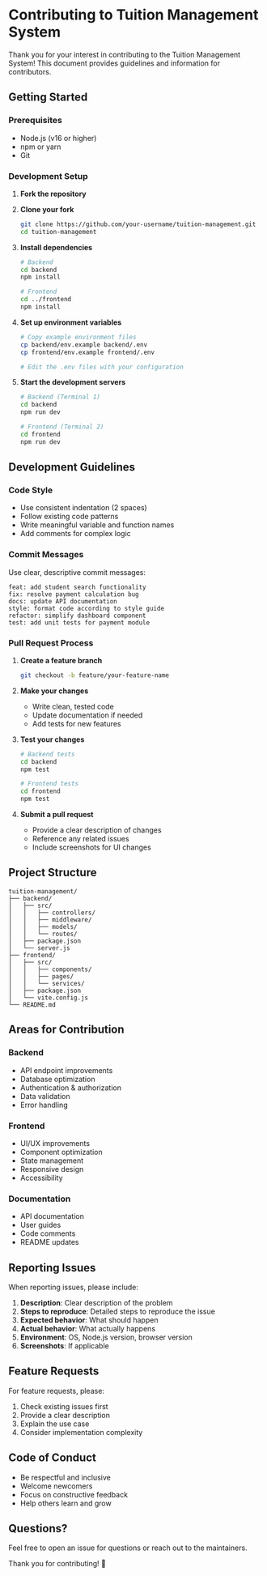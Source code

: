 # Contributing to Tuition Management System

Thank you for your interest in contributing to the Tuition Management System! This document provides guidelines and information for contributors.

## Getting Started

### Prerequisites

- Node.js (v16 or higher)
- npm or yarn
- Git

### Development Setup

1. **Fork the repository**
2. **Clone your fork**
   ```bash
   git clone https://github.com/your-username/tuition-management.git
   cd tuition-management
   ```

3. **Install dependencies**
   ```bash
   # Backend
   cd backend
   npm install
   
   # Frontend
   cd ../frontend
   npm install
   ```

4. **Set up environment variables**
   ```bash
   # Copy example environment files
   cp backend/env.example backend/.env
   cp frontend/env.example frontend/.env
   
   # Edit the .env files with your configuration
   ```

5. **Start the development servers**
   ```bash
   # Backend (Terminal 1)
   cd backend
   npm run dev
   
   # Frontend (Terminal 2)
   cd frontend
   npm run dev
   ```

## Development Guidelines

### Code Style

- Use consistent indentation (2 spaces)
- Follow existing code patterns
- Write meaningful variable and function names
- Add comments for complex logic

### Commit Messages

Use clear, descriptive commit messages:

```
feat: add student search functionality
fix: resolve payment calculation bug
docs: update API documentation
style: format code according to style guide
refactor: simplify dashboard component
test: add unit tests for payment module
```

### Pull Request Process

1. **Create a feature branch**
   ```bash
   git checkout -b feature/your-feature-name
   ```

2. **Make your changes**
   - Write clean, tested code
   - Update documentation if needed
   - Add tests for new features

3. **Test your changes**
   ```bash
   # Backend tests
   cd backend
   npm test
   
   # Frontend tests
   cd frontend
   npm test
   ```

4. **Submit a pull request**
   - Provide a clear description of changes
   - Reference any related issues
   - Include screenshots for UI changes

## Project Structure

```
tuition-management/
├── backend/
│   ├── src/
│   │   ├── controllers/
│   │   ├── middleware/
│   │   ├── models/
│   │   └── routes/
│   ├── package.json
│   └── server.js
├── frontend/
│   ├── src/
│   │   ├── components/
│   │   ├── pages/
│   │   └── services/
│   ├── package.json
│   └── vite.config.js
└── README.md
```

## Areas for Contribution

### Backend
- API endpoint improvements
- Database optimization
- Authentication & authorization
- Data validation
- Error handling

### Frontend
- UI/UX improvements
- Component optimization
- State management
- Responsive design
- Accessibility

### Documentation
- API documentation
- User guides
- Code comments
- README updates

## Reporting Issues

When reporting issues, please include:

1. **Description**: Clear description of the problem
2. **Steps to reproduce**: Detailed steps to reproduce the issue
3. **Expected behavior**: What should happen
4. **Actual behavior**: What actually happens
5. **Environment**: OS, Node.js version, browser version
6. **Screenshots**: If applicable

## Feature Requests

For feature requests, please:

1. Check existing issues first
2. Provide a clear description
3. Explain the use case
4. Consider implementation complexity

## Code of Conduct

- Be respectful and inclusive
- Welcome newcomers
- Focus on constructive feedback
- Help others learn and grow

## Questions?

Feel free to open an issue for questions or reach out to the maintainers.

Thank you for contributing! 🎉
